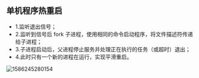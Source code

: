 ## 单机程序热重启
- 1.监听退出信号；
- 2.监听到信号后 fork 子进程，使用相同的命令启动程序，将文件描述符传递给子进程；
- 3.子进程启动后，父进程停止服务并处理正在执行的任务（或超时）退出；
- 4.此时只有一个新的进程在运行，实现平滑重启。

![1586245280154](/tmp/1586245280154.png)